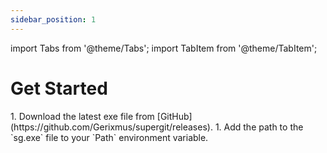 ```yaml
---
sidebar_position: 1
---
```

import Tabs from '@theme/Tabs';
import TabItem from '@theme/TabItem';

# Get Started

<Tabs>
  <TabItem value="windows" label="Windows">
    1. Download the latest exe file from [GitHub](https://github.com/Gerixmus/supergit/releases).
    1. Add the path to the `sg.exe` file to your `Path` environment variable.
  </TabItem>
</Tabs>